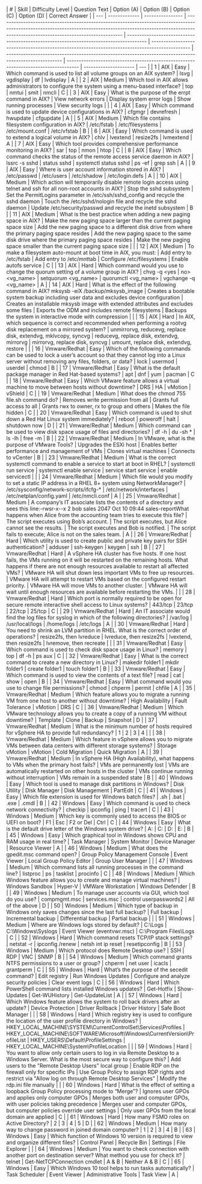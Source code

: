 | #   | Skill         | Difficulty Level | Question Text                                                                                                                                                                                                   | Option (A)                                                                             | Option (B)                                                                                     | Option (C)                                                                                            | Option (D)                                                                          | Correct Answer        |
| --- | ------------- | ---------------- | --------------------------------------------------------------------------------------------------------------------------------------------------------------------------------------------------------------- | -------------------------------------------------------------------------------------- | ---------------------------------------------------------------------------------------------- | ----------------------------------------------------------------------------------------------------- | ----------------------------------------------------------------------------------- | --------------------- | --- |
| 1   | AIX           | Easy             | Which command is used to list all volume groups on an AIX system?                                                                                                                                               | lsvg                                                                                   | vgdisplay                                                                                      | df                                                                                                    | lvdisplay                                                                           | A                     |
| 2   | AIX           | Medium           | Which tool in AIX allows administrators to configure the system using a menu-based interface?                                                                                                                   | top                                                                                    | nmtui                                                                                          | smit                                                                                                  | nmcli                                                                               | C                     |
| 3   | AIX           | Easy             | What is the purpose of the errpt command in AIX?                                                                                                                                                                | View network errors                                                                    | Display system error logs                                                                      | Show running processes                                                                                | View security logs                                                                  |                       |
| 4   | AIX           | Easy             | Which command is used to update device configurations in AIX?                                                                                                                                                   | cfgmgr                                                                                 | devrefresh                                                                                     | hwupdate                                                                                              | cfgupdate                                                                           | A                     |
| 5   | AIX           | Medium           | Which file contains filesystem configuration in AIX?                                                                                                                                                            | /etc/fstab                                                                             | /etc/filesystems                                                                               | /etc/mount.conf                                                                                       | /etc/vfstab                                                                         | B                     |
| 6   | AIX           | Easy             | Which command is used to extend a logical volume in AIX?                                                                                                                                                        | chlv                                                                                   | lvextend                                                                                       | resize2fs                                                                                             | lvmextend                                                                           | A                     |
| 7   | AIX           | Easy             | Which tool provides comprehensive performance monitoring in AIX?                                                                                                                                                | sar                                                                                    | top                                                                                            | nmon                                                                                                  | htop                                                                                | C                     |
| 8   | AIX           | Easy             | Which command checks the status of the remote access service daemon in AIX?                                                                                                                                     | lssrc -s sshd                                                                          | status sshd                                                                                    | systemctl status sshd                                                                                 | ps -ef                                                                              | grep ssh              | A   |
| 9   | AIX           | Easy             | Where is user account information stored in AIX?                                                                                                                                                                | /etc/passwd                                                                            | /etc/users                                                                                     | /etc/shadow                                                                                           | /etc/login.defs                                                                     | A                     |
| 10  | AIX           | Medium           | Which action will temporarily disable remote login access using telnet and ssh for all non-root accounts in AIX?                                                                                                | Stop the sshd subsystem                                                                | Set the PermitLogins parameter in /etc/ssh/sshd_config and recycle the sshd daemon             | Touch the /etc/sshd/nologin file and recycle the sshd daemon                                          | Update /etc/security/passwd and recycle the inetd subsystem                         | B                     |
| 11  | AIX           | Medium           | What is the best practice when adding a new paging space in AIX?                                                                                                                                                | Make the new paging space larger than the current paging space size                    | Add the new paging space to a different disk drive from where the primary paging space resides | Add the new paging space to the same disk drive where the primary paging space resides                | Make the new paging space smaller than the current paging space size                |                       |
| 12  | AIX           | Medium           | To make a filesystem auto-mount at boot time in AIX, you must:                                                                                                                                                  | Add entry to /etc/fstab                                                                | Add entry to /etc/mnttab                                                                       | Configure /etc/filesystems                                                                            | Enable autofs service                                                               | C                     |
| 13  | AIX           | Hard             | Which command would you use to change the quorum setting of a volume group in AIX?                                                                                                                              | chvg -q <yes                                                                           | no> <vg_name>                                                                                  | setquorum <vg_name>                                                                                   | quorumctl <vg_name>                                                                 | vgchange -q <vg_name> | A   |
| 14  | AIX           | Hard             | What is the effect of the following command in AIX? mksysb -eiX /backup/mksysb_image                                                                                                                            | Creates a bootable system backup including user data and excludes device configuration | Creates an installable mksysb image with extended attributes and excludes some files           | Exports the ODM and includes remote filesystems                                                       | Backups the system in interactive mode with compression                             |                       |
| 15  | AIX           | Hard             | In AIX, which sequence is correct and recommended when performing a rootvg disk replacement on a mirrored system?                                                                                               | unmirrorvg, reducevg, replace disk, extendvg, mklvcopy, syncvg                         | reducevg, replace disk, extendvg, mirrorvg                                                     | mirrorvg, replace disk, syncvg                                                                        | umount, replace disk, extendvg, restore                                             |                       |
| 16  | Vmware/Redhat | Easy             | Which of the following commands can be used to lock a user’s account so that they cannot log into a Linux server without removing any files, folders, or data?                                                  | lock                                                                                   | usermod                                                                                        | userdel                                                                                               | chmod                                                                               | B                     |
| 17  | Vmware/Redhat | Easy             | What is the default package manager in Red Hat-based systems?                                                                                                                                                   | apt                                                                                    | dnf                                                                                            | yum                                                                                                   | pacman                                                                              | C                     |
| 18  | Vmware/Redhat | Easy             | Which VMware feature allows a virtual machine to move between hosts without downtime?                                                                                                                           | DRS                                                                                    | HA                                                                                             | vMotion                                                                                               | vShield                                                                             | C                     |
| 19  | Vmware/Redhat | Medium           | What does the chmod 755 file.sh command do?                                                                                                                                                                     | Removes write permission from all                                                      | Grants full access to all                                                                      | Grants rwx to owner, rx to group and others                                                           | Makes the file hidden                                                               | C                     |
| 20  | Vmware/Redhat | Easy             | Which command is used to shut down a Red Hat Linux system immediately?                                                                                                                                          | reboot                                                                                 | poweroff                                                                                       | halt                                                                                                  | shutdown now                                                                        | D                     |
| 21  | Vmware/Redhat | Medium           | Which command can be used to view disk space usage of files and directories?                                                                                                                                    | df -h                                                                                  | du -sh \*                                                                                      | ls -lh                                                                                                | free -m                                                                             | B                     |
| 22  | Vmware/Redhat | Medium           | In VMware, what is the purpose of VMware Tools?                                                                                                                                                                 | Upgrades the ESXi host                                                                 | Enables better performance and management of VMs                                               | Clones virtual machines                                                                               | Connects to vCenter                                                                 | B                     |
| 23  | Vmware/Redhat | Medium           | What is the correct systemctl command to enable a service to start at boot in RHEL?                                                                                                                             | systemctl run service                                                                  | systemctl enable service                                                                       | service start service                                                                                 | enable servicectl                                                                   |                       |
| 24  | Vmware/Redhat | Medium           | Which file would you modify to set a static IP address in a RHEL 8+ system using NetworkManager?                                                                                                                | /etc/sysconfig/network-scripts/ifcfg-\*                                                | /etc/network/interfaces                                                                        | /etc/netplan/config.yaml                                                                              | /etc/nmcli.conf                                                                     | A                     |
| 25  | Vmware/Redhat | Medium           | A company’s IT associate lists the contents of a directory and sees this line:-rwsr-x--x 2 bob sales 2047 Oct 10 09:44 sales-reportWhat happens when Alice from the accounting team tries to execute this file? | The script executes using Bob’s account.                                               | The script executes, but Alice cannot see the results.                                         | The script executes and Bob is notified.                                                              | The script fails to execute; Alice is not on the sales team.                        | A                     |
| 26  | Vmware/Redhat | Hard             | Which utility is used to create public and private key pairs for SSH authentication?                                                                                                                            | adduser                                                                                | ssh-keygen                                                                                     | keygen                                                                                                | ssh                                                                                 | B                     |
| 27  | Vmware/Redhat | Hard             | A vSphere HA cluster has five hosts. If one host fails, the VMs running on it will be restarted on the remaining hosts. What happens if there are not enough resources available to restart all affected VMs?   | VMware HA will shut down less important VMs to free up resources.                      | VMware HA will attempt to restart VMs based on the configured restart priority.                | VMware HA will move VMs to another cluster.                                                           | VMware HA will wait until enough resources are available before restarting the VMs. |                       |
| 28  | Vmware/Redhat | Hard             | Which port is normally required to be open for secure remote interactive shell access to Linux systems?                                                                                                         | 443/tcp                                                                                | 23/tcp                                                                                         | 22/tcp                                                                                                | 25/tcp                                                                              | C                     |
| 29  | Vmware/Redhat | Hard             | An IT associate would find the log files for syslog in which of the following directories?                                                                                                                      | /var/log                                                                               | /usr/local/logs                                                                                | /home/logs                                                                                            | /etc/logs                                                                           | A                     |
| 30  | Vmware/Redhat | Hard             | You need to shrink an LVM partition in RHEL. What is the correct order of operations?                                                                                                                           | resize2fs, then lvreduce                                                               | lvreduce, then resize2fs                                                                       | lvextend, then resize2fs                                                                              | lvremove, then recreate                                                             |                       |
| 31  | Vmware/Redhat | Easy             | Which command is used to check disk space usage in Linux?                                                                                                                                                       | memory                                                                                 | top                                                                                            | df -h                                                                                                 | ps aux                                                                              | C                     |
| 32  | Vmware/Redhat | Easy             | What is the correct command to create a new directory in Linux?                                                                                                                                                 | makedir folder1                                                                        | mkdir folder1                                                                                  | create folder1                                                                                        | touch folder1                                                                       | B                     |
| 33  | Vmware/Redhat | Easy             | Which command is used to view the contents of a text file?                                                                                                                                                      | read                                                                                   | cat                                                                                            | show                                                                                                  | open                                                                                | B                     |
| 34  | Vmware/Redhat | Easy             | What command would you use to change file permissions?                                                                                                                                                          | chmod                                                                                  | chperm                                                                                         | permit                                                                                                | chfile                                                                              | A                     |
| 35  | Vmware/Redhat | Medium           | Which feature allows you to migrate a running VM from one host to another without downtime?                                                                                                                     | High Availability                                                                      | Fault Tolerance                                                                                | vMotion                                                                                               | DRS                                                                                 | C                     |
| 36  | Vmware/Redhat | Medium           | Which VMware technology allows you to create a copy of a running VM without downtime?                                                                                                                           | Template                                                                               | Clone                                                                                          | Backup                                                                                                | Snapshot                                                                            | D                     |
| 37  | Vmware/Redhat | Medium           | What is the minimum number of hosts required for vSphere HA to provide full redundancy?                                                                                                                         | 1                                                                                      | 2                                                                                              | 3                                                                                                     | 4                                                                                   |                       |
| 38  | Vmware/Redhat | Medium           | Which feature in vSphere allows you to migrate VMs between data centers with different storage systems?                                                                                                         | Storage vMotion                                                                        | vMotion                                                                                        | Cold Migration                                                                                        | Quick Migration                                                                     | A                     |
| 39  | Vmware/Redhat | Medium           | In vSphere HA (High Availability), what happens to VMs when the primary host fails?                                                                                                                             | VMs are permanently lost                                                               | VMs are automatically restarted on other hosts in the cluster                                  | VMs continue running without interruption                                                             | VMs remain in a suspended state                                                     | B                     |
| 40  | Windows       | Easy             | Which tool is used to manage disk partitions in Windows?                                                                                                                                                        | Disk Utility                                                                           | Disk Manager                                                                                   | Disk Management                                                                                       | PartEdit                                                                            | C                     |
| 41  | Windows       | Easy             | Which file extension is used for Windows batch files?                                                                                                                                                           | .sh                                                                                    | .bat                                                                                           | .exe                                                                                                  | .cmdl                                                                               | B                     |
| 42  | Windows       | Easy             | Which command is used to check network connectivity?                                                                                                                                                            | checkip                                                                                | ipconfig                                                                                       | ping                                                                                                  | tracert                                                                             | C                     |
| 43  | Windows       | Medium           | Which key is commonly used to access the BIOS or UEFI on boot?                                                                                                                                                  | F1                                                                                     | Esc                                                                                            | F2 or Del                                                                                             | Ctrl                                                                                | C                     |
| 44  | Windows       | Easy             | What is the default drive letter of the Windows system drive?                                                                                                                                                   | A:                                                                                     | C:                                                                                             | D:                                                                                                    | E:                                                                                  | B                     |
| 45  | Windows       | Easy             | Which graphical tool in Windows shows CPU and RAM usage in real time?                                                                                                                                           | Task Manager                                                                           | System Monitor                                                                                 | Device Manager                                                                                        | Resource Viewer                                                                     | A                     |
| 46  | Windows       | Medium           | What does the gpedit.msc command open?                                                                                                                                                                          | Group Policy Management Console                                                        | Event Viewer                                                                                   | Local Group Policy Editor                                                                             | Group User Manager                                                                  |                       |
| 47  | Windows       | Medium           | Which command lists all running processes in the command line?                                                                                                                                                  | listproc                                                                               | ps                                                                                             | tasklist                                                                                              | procinfo                                                                            | C                     |
| 48  | Windows       | Medium           | Which Windows feature allows you to create and manage virtual machines?                                                                                                                                         | Windows Sandbox                                                                        | Hyper-V                                                                                        | VMWare Workstation                                                                                    | Windows Defender                                                                    | B                     |
| 49  | Windows       | Medium           | To manage user accounts via GUI, which tool do you use?                                                                                                                                                         | compmgmt.msc                                                                           | services.msc                                                                                   | control userpasswords2                                                                                | All of the above                                                                    | D                     |
| 50  | Windows       | Medium           | Which type of backup in Windows only saves changes since the last full backup?                                                                                                                                  | Full backup                                                                            | Incremental backup                                                                             | Differential backup                                                                                   | Partial backup                                                                      |                       |
| 51  | Windows       | Medium           | Where are Windows logs stored by default?                                                                                                                                                                       | C:\Logs                                                                                | C:\Windows\Syslogs                                                                             | Event Viewer (eventvwr.msc)                                                                           | C:\Program Files\Logs                                                               | C                     |
| 52  | Windows       | Hard             | Which command resets TCP/IP stack settings?                                                                                                                                                                     | netstat -r                                                                             | ipconfig /renew                                                                                | netsh int ip reset                                                                                    | resetipconfig                                                                       | B                     |
| 53  | Windows       | Medium           | Which protocol does Remote Desktop use?                                                                                                                                                                         | SSH                                                                                    | RDP                                                                                            | VNC                                                                                                   | SNMP                                                                                | B                     |
| 54  | Windows       | Medium           | Which command grants NTFS permissions to a user or group?                                                                                                                                                       | chperm                                                                                 | net user                                                                                       | icacls                                                                                                | grantperm                                                                           | C                     |
| 55  | Windows       | Hard             | What’s the purpose of the secedit command?                                                                                                                                                                      | Edit registry                                                                          | Run Windows Updates                                                                            | Configure and analyze security policies                                                               | Clear event logs                                                                    | C                     |
| 56  | Windows       | Hard             | Which PowerShell command lists installed Windows updates?                                                                                                                                                       | Get-Hotfix                                                                             | Show-Updates                                                                                   | Get-WUHistory                                                                                         | Get-UpdateList                                                                      | A                     |
| 57  | Windows       | Hard             | Which Windows feature allows the system to roll back drivers after an update?                                                                                                                                   | Device Protection                                                                      | Driver Rollback                                                                                | Driver History                                                                                        | Safe Boot Manager                                                                   |                       |
| 58  | Windows       | Hard             | Which registry key is used to configure the location of the user profile directory in Windows?                                                                                                                  | HKEY_LOCAL_MACHINE\SYSTEM\CurrentControlSet\Services\Profiles                          | HKEY_LOCAL_MACHINE\SOFTWARE\Microsoft\Windows\CurrentVersion\ProfileList                       | HKEY_USERS\Default\ProfileSettings                                                                    | HKEY_LOCAL_MACHINE\System\ProfileLocation                                           |                       |
| 59  | Windows       | Hard             | You want to allow only certain users to log in via Remote Desktop to a Windows Server. What is the most secure way to configure this?                                                                           | Add users to the "Remote Desktop Users" local group                                    | Enable RDP on the firewall only for specific IPs                                               | Use Group Policy to assign RDP rights and restrict via "Allow log on through Remote Desktop Services" | Modify the rdp.ini file manually                                                    |                       |
| 60  | Windows       | Hard             | What is the effect of setting a loopback Group Policy processing mode to “Merge”?                                                                                                                               | Ignores user GPOs and applies only computer GPOs                                       | Merges both user and computer GPOs, with user policies taking precedence                       | Merges user and computer GPOs, but computer policies override user settings                           | Only user GPOs from the local domain are applied                                    | C                     |
| 61  | Windows       | Hard             | How many FSMO roles on Active Directory?                                                                                                                                                                        | 2                                                                                      | 3                                                                                              | 4                                                                                                     | 5                                                                                   | D                     |
| 62  | Windows       | Medium           | How many way to change password in joined domain computer?                                                                                                                                                      | 1                                                                                      | 2                                                                                              | 3                                                                                                     | 4                                                                                   | B                     |
| 63  | Windows       | Easy             | Which function of Windows 10 version is required to view and organize different files?                                                                                                                          | Control Panel                                                                          | Recycle Bin                                                                                    | Settings                                                                                              | File Explorer                                                                       |                       |
| 64  | Windows       | Medium           | You want to check connection with another port on destination server? What method you use for check it?                                                                                                         | telnet                                                                                 | Get-NetTCPConnection cmdlet                                                                    | A & B                                                                                                 | Neither A & B                                                                       | C                     |
| 65  | Windows       | Easy             | Which Windows 10 tool helps to run tasks automatically?                                                                                                                                                         | Task Scheduler                                                                         | Event Viewer                                                                                   | Administrative Tools                                                                                  | Task View                                                                           | A                     |
